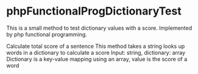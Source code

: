 # phpFunctionalProgDictionaryTest
This is a small method to test dictionary values with a score. Implemented by php functional programming.

Calculate total score of a sentence	
This method takes a string looks up words in a dictionary to calculate a score
Input: string, dictionary: array
Dictionary is a key-value mapping using an array, value is the score of a word


